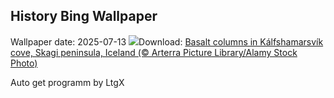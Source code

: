 ## History Bing Wallpaper
Wallpaper date: 2025-07-13
![](https://www.bing.com/th?id=OHR.BasaltColumns_EN-IN1175538920_UHD.jpg&w=1000)Download: [Basalt columns in Kálfshamarsvík cove, Skagi peninsula, Iceland (© Arterra Picture Library/Alamy Stock Photo)](https://www.bing.com/th?id=OHR.BasaltColumns_EN-IN1175538920_UHD.jpg)

Auto get programm by LtgX
